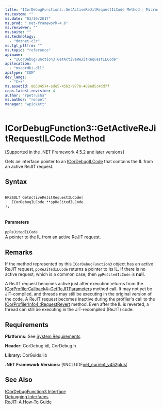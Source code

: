 ```yaml
---
title: "ICorDebugFunction3::GetActiveReJitRequestILCode Method | Microsoft Docs"
ms.custom: ""
ms.date: "03/30/2017"
ms.prod: ".net-framework-4.6"
ms.reviewer: ""
ms.suite: ""
ms.technology: 
  - "dotnet-clr"
ms.tgt_pltfrm: ""
ms.topic: "reference"
apiname: 
  - "ICorDebugFunction3.GetActiveReJitRequestILCode"
apilocation: 
  - "mscordbi.dll"
apitype: "COM"
dev_langs: 
  - "C++"
ms.assetid: 88584574-ade5-45b2-9778-489ed5c4dd7f
caps.latest.revision: 4
author: "rpetrusha"
ms.author: "ronpet"
manager: "wpickett"
---
```

# ICorDebugFunction3::GetActiveReJitRequestILCode Method
[Supported in the .NET Framework 4.5.2 and later versions]  
  
 Gets an interface pointer to an [ICorDebugILCode](../../../../docs/framework/unmanaged-api/debugging/icordebugilcode-interface.md) that contains the IL from an active ReJIT request.  
  
## Syntax  
  
```vb  
  
HRESULT GetActiveReJitRequestILCode(  
   ICorDebugILCode **ppReJitedILCode  
);  
  
```  
  
#### Parameters  
 `ppReJitedILCode`  
 A pointer to the IL from an active ReJIT request.  
  
## Remarks  
 If the method represented by this `ICorDebugFunction3` object has an active ReJIT request, `ppReJitedILCode` returns a pointer to its IL. If there is no active request, which is a common case, then `ppReJitedILCode` is **null**.  
  
 A ReJIT request becomes active just after execution returns from the [ICorProfilerCallback4::GetReJITParameters](../../../../docs/framework/unmanaged-api/profiling/icorprofilercallback4-getrejitparameters-method.md) method call. It may not yet be JIT-compiled, and threads may still be executing in the original version of the code. A ReJIT request becomes inactive during the profiler's call to the [ICorProfilerInfo4::RequestRevert](../../../../docs/framework/unmanaged-api/profiling/icorprofilerinfo4-requestrevert-method.md) method. Even after the IL is reverted, a thread can still be executing in the JIT-recompiled (ReJIT) code.  
  
## Requirements  
 **Platforms:** See [System Requirements](../../../../docs/framework/getting-started/system-requirements.md).  
  
 **Header:** CorDebug.idl, CorDebug.h  
  
 **Library:** CorGuids.lib  
  
 **.NET Framework Versions:** [!INCLUDE[net_current_v452plus](../../../../includes/net-current-v452plus-md.md)]  
  
## See Also  
 [ICorDebugFunction3 Interface](../../../../docs/framework/unmanaged-api/debugging/icordebugfunction3-interface.md)   
 [Debugging Interfaces](../../../../docs/framework/unmanaged-api/debugging/debugging-interfaces.md)   
 [ReJIT: A How-To Guide](http://blogs.msdn.com/b/davbr/archive/2011/10/12/rejit-a-how-to-guide.aspx)